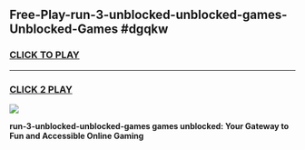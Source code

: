 
## Free-Play-run-3-unblocked-unblocked-games-Unblocked-Games #dgqkw
<h3>
<a href="https://news.freeplayer.one?title=run-3-unblocked-unblocked-games&ref=8M">CLICK TO PLAY</a></h3>
<hr>

<h3>
<a href="https://news.freeplayer.one?title=run-3-unblocked-unblocked-games&ref=8M">CLICK 2 PLAY</a>
  
</h3>

<a href="https://news.freeplayer.one?title=run-3-unblocked-unblocked-games&ref=8M"><img src="https://clearcache.store/games.png"></a>


**run-3-unblocked-unblocked-games games unblocked: Your Gateway to Fun and Accessible Online Gaming**
